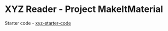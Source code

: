 # XYZ Reader - Project MakeItMaterial

Starter code - [xyz-starter-code](https://github.com/udacity/xyz-reader-starter-code.git)
